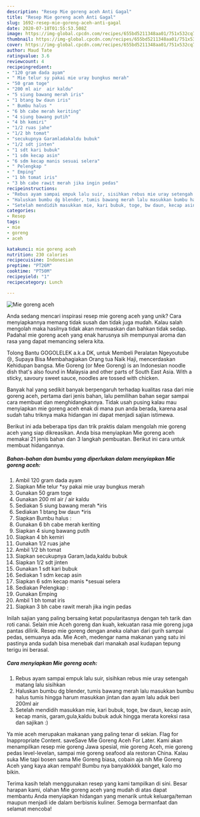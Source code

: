 ```yaml
---
description: "Resep Mie goreng aceh Anti Gagal"
title: "Resep Mie goreng aceh Anti Gagal"
slug: 1692-resep-mie-goreng-aceh-anti-gagal
date: 2020-07-18T01:55:53.508Z
image: https://img-global.cpcdn.com/recipes/655bd5211348aa01/751x532cq70/mie-goreng-aceh-foto-resep-utama.jpg
thumbnail: https://img-global.cpcdn.com/recipes/655bd5211348aa01/751x532cq70/mie-goreng-aceh-foto-resep-utama.jpg
cover: https://img-global.cpcdn.com/recipes/655bd5211348aa01/751x532cq70/mie-goreng-aceh-foto-resep-utama.jpg
author: Maud Tate
ratingvalue: 3.6
reviewcount: 4
recipeingredient:
- "120 gram dada ayam"
- " Mie telur sy pakai mie uray bungkus merah"
- "50 gram toge"
- "200 ml air  air kaldu"
- "5 siung bawang merah iris"
- "1 btang bw daun iris"
- " Bumbu halus "
- "6 bh cabe merah keriting"
- "4 siung bawang putih"
- "4 bh kemiri"
- "1/2 ruas jahe"
- "1/2 bh tomat"
- "secukupnya Garamladakaldu bubuk"
- "1/2 sdt jinten"
- "1 sdt kari bubuk"
- "1 sdm kecap asin"
- "6 sdm kecap manis sesuai selera"
- " Pelengkap "
- " Emping"
- "1 bh tomat iris"
- "3 bh cabe rawit merah jika ingin pedas"
recipeinstructions:
- "Rebus ayam sampai empuk lalu suir, sisihkan rebus mie uray setengah matang lalu sisihkan"
- "Haluskan bumbu dg blender, tumis bawang merah lalu masukkan bumbu halus tumis hingga harum masukkan jintan dan ayam lalu aduk beri 200ml air"
- "Setelah mendidih masukkan mie, kari bubuk, toge, bw daun, kecap asin, kecap manis, garam,gula,kaldu bubuk aduk hingga merata koreksi rasa dan sajikan :)"
categories:
- Resep
tags:
- mie
- goreng
- aceh

katakunci: mie goreng aceh 
nutrition: 230 calories
recipecuisine: Indonesian
preptime: "PT26M"
cooktime: "PT50M"
recipeyield: "1"
recipecategory: Lunch

---
```



![Mie goreng aceh](https://img-global.cpcdn.com/recipes/655bd5211348aa01/751x532cq70/mie-goreng-aceh-foto-resep-utama.jpg)

Anda sedang mencari inspirasi resep mie goreng aceh yang unik? Cara menyiapkannya memang tidak susah dan tidak juga mudah. Kalau salah mengolah maka hasilnya tidak akan memuaskan dan bahkan tidak sedap. Padahal mie goreng aceh yang enak harusnya sih mempunyai aroma dan rasa yang dapat memancing selera kita.

Tolong Bantu GOGOLELEK a.k.a DK, untuk Membeli Peralatan Ngeyoutube 😢, Supaya Bisa Membahagiakan Orang tua Naik Haji, mencerdaskan Kehidupan bangsa. Mie Goreng (or Mee Goreng) is an Indonesian noodle dish that&#39;s also found in Malaysia and other parts of South East Asia. With a sticky, savoury sweet sauce, noodles are tossed with chicken.

Banyak hal yang sedikit banyak berpengaruh terhadap kualitas rasa dari mie goreng aceh, pertama dari jenis bahan, lalu pemilihan bahan segar sampai cara membuat dan menghidangkannya. Tidak usah pusing kalau mau menyiapkan mie goreng aceh enak di mana pun anda berada, karena asal sudah tahu triknya maka hidangan ini dapat menjadi sajian istimewa.


Berikut ini ada beberapa tips dan trik praktis dalam mengolah mie goreng aceh yang siap dikreasikan. Anda bisa menyiapkan Mie goreng aceh memakai 21 jenis bahan dan 3 langkah pembuatan. Berikut ini cara untuk membuat hidangannya.

<!--inarticleads1-->

##### Bahan-bahan dan bumbu yang diperlukan dalam menyiapkan Mie goreng aceh:

1. Ambil 120 gram dada ayam
1. Siapkan  Mie telur *sy pakai mie uray bungkus merah
1. Gunakan 50 gram toge
1. Gunakan 200 ml air / air kaldu
1. Sediakan 5 siung bawang merah *iris
1. Sediakan 1 btang bw daun *iris
1. Siapkan  Bumbu halus :
1. Gunakan 6 bh cabe merah keriting
1. Siapkan 4 siung bawang putih
1. Siapkan 4 bh kemiri
1. Gunakan 1/2 ruas jahe
1. Ambil 1/2 bh tomat
1. Siapkan secukupnya Garam,lada,kaldu bubuk
1. Siapkan 1/2 sdt jinten
1. Gunakan 1 sdt kari bubuk
1. Sediakan 1 sdm kecap asin
1. Siapkan 6 sdm kecap manis *sesuai selera
1. Sediakan  Pelengkap :
1. Gunakan  Emping
1. Ambil 1 bh tomat iris
1. Siapkan 3 bh cabe rawit merah jika ingin pedas


Inilah sajian yang paling bersaing ketat popularitasnya dengan teh tarik dan roti canai. Selain mie Aceh goreng dan kuah, kekuatan rasa mie goreng juga pantas dilirik. Resep mie goreng dengan aneka olahan dari gurih sampai pedas, semuanya ada. Mie Aceh, medengar nama makanan yang satu ini pastinya anda sudah bisa menebak dari manakah asal kudapan tepung terigu ini berasal. 

<!--inarticleads2-->

##### Cara menyiapkan Mie goreng aceh:

1. Rebus ayam sampai empuk lalu suir, sisihkan rebus mie uray setengah matang lalu sisihkan
1. Haluskan bumbu dg blender, tumis bawang merah lalu masukkan bumbu halus tumis hingga harum masukkan jintan dan ayam lalu aduk beri 200ml air
1. Setelah mendidih masukkan mie, kari bubuk, toge, bw daun, kecap asin, kecap manis, garam,gula,kaldu bubuk aduk hingga merata koreksi rasa dan sajikan :)


Ya mie aceh merupakan makanan yang paling tenar di sekian. Flag for Inappropriate Content. saveSave Mie Goreng Aceh For Later. Kami akan menampilkan resep mie goreng Jawa spesial, mie goreng Aceh, mie goreng pedas level-levelan, sampai mie goreng seafood ala restoran China. Kalau suka Mie tapi bosen sama Mie Goreng biasa, cobain aja nih Mie Goreng Aceh yang kaya akan rempah! Bumbu nya banyakkkkk banget, kalo mo bikin. 

Terima kasih telah menggunakan resep yang kami tampilkan di sini. Besar harapan kami, olahan Mie goreng aceh yang mudah di atas dapat membantu Anda menyiapkan hidangan yang menarik untuk keluarga/teman maupun menjadi ide dalam berbisnis kuliner. Semoga bermanfaat dan selamat mencoba!
